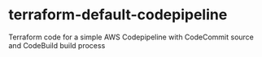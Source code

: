# terraform-default-codepipeline
Terraform code for a simple AWS Codepipeline with CodeCommit source and CodeBuild build process
